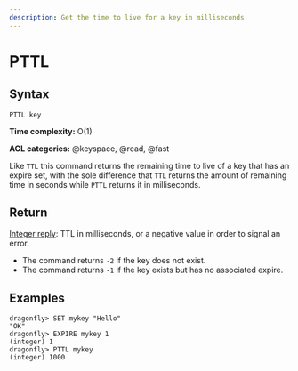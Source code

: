 ```yaml
---
description: Get the time to live for a key in milliseconds
---
```


# PTTL

## Syntax

    PTTL key

**Time complexity:** O(1)

**ACL categories:** @keyspace, @read, @fast

Like `TTL` this command returns the remaining time to live of a key that has an
expire set, with the sole difference that `TTL` returns the amount of remaining
time in seconds while `PTTL` returns it in milliseconds.


## Return

[Integer reply](https://redis.io/docs/reference/protocol-spec/#integers): TTL in milliseconds, or a negative value in order to signal an error.

* The command returns `-2` if the key does not exist.
* The command returns `-1` if the key exists but has no associated expire.


## Examples

```shell
dragonfly> SET mykey "Hello"
"OK"
dragonfly> EXPIRE mykey 1
(integer) 1
dragonfly> PTTL mykey
(integer) 1000
```
